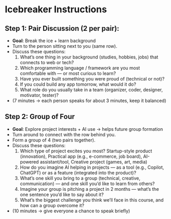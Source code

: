 
# Icebreaker Instructions
 
## Step 1: Pair Discussion (2 per pair):

- **Goal**: Break the ice + learn background
- Turn to the person sitting next to you (same row).
- Discuss these questions:
  1. What’s one thing in your background (studies, hobbies, jobs) that connects to web or tech?
  2. Which programming language / framework are you most comfortable with — or most curious to learn?
  3. Have you ever built something you were proud of (technical or not)?
  4. If you could build any app tomorrow, what would it do?
  5. What role do you usually take in a team (organizer, coder, designer, motivator, tester)?  
- (7 minutes → each person speaks for about 3 minutes, keep it balanced)

## Step 2: Group of Four 
- **Goal**: Explore project interests + AI use → helps future group formation
- Turn around to connect with the row behind you.
- Form a group of 4 (two pairs together).
- Discuss these questions:
  1. Which type of project excites you most? Startup-style product (innovation), Practical app (e.g., e-commerce, job board), AI-powered assistant/tool, Creative project (games, art, media)
  2. How do you imagine AI helping in projects — as a tool (e.g., Copilot, ChatGPT) or as a feature (integrated into the product)?
  3. What’s one skill you bring to a group (technical, creative, communication) — and one skill you’d like to learn from others?
  4. Imagine your group is pitching a project in 2 months — what’s the one sentence you’d like to say about it?
  5. What’s the biggest challenge you think we’ll face in this course, and how can a group overcome it?
- (10 minutes → give everyone a chance to speak briefly)


